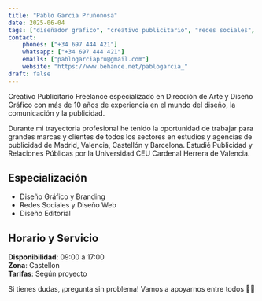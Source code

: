 ```yaml
---
title: "Pablo Garcia Pruñonosa"
date: 2025-06-04
tags: ["diseñador grafico", "creativo publicitario", "redes sociales", "branding"]
contact:
    phones: ["+34 697 444 421"]
    whatsapp: ["+34 697 444 421"]
    emails: ["pablogarciapru@gmail.com"]
    website: "https://www.behance.net/pablogarcia_"
draft: false
---
```

Creativo Publicitario Freelance especializado en Dirección de Arte y Diseño Gráfico con más de 10 años de experiencia en el mundo del diseño, la comunicación y la publicidad. 

Durante mi trayectoria profesional he tenido la oportunidad de trabajar para grandes marcas y clientes de todos los sectores en estudios y agencias de publicidad de Madrid, Valencia, Castellón y Barcelona. Estudié Publicidad y Relaciones Públicas por la Universidad CEU Cardenal Herrera de Valencia. 

## Especialización

- Diseño Gráfico y Branding
- Redes Sociales y Diseño Web
- Diseño Editorial 

## Horario y Servicio

**Disponibilidad**: 09:00 a 17:00  
**Zona**: Castellon  
**Tarifas**: Según proyecto

Si tienes dudas, ¡pregunta sin problema! Vamos a apoyarnos entre todos 🤝🔴